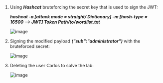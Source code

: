 1. Using ***Hashcat*** bruteforcing the secret key that is used to sign the JWT:  
 
    ***hashcat -a [attack mode = straight/ Dictionary] -m [hash-type = 16500 --> JWT] Token Path/to/wordlist.txt***  
    
    ![image](https://github.com/alireza-cloud/Burp-Challenge-Web-Security-Academy/assets/62068604/ebf46975-0d84-448b-a4e5-18e8ed1293bf)  

2. Signing the modified payload ***("sub":"administrator")*** with the bruteforced secret:  

    ![image](https://github.com/alireza-cloud/Burp-Challenge-Web-Security-Academy/assets/62068604/dfbf761d-8bee-4a71-8593-ab92a946434e)  

3. Deleting the user Carlos to solve the lab:  

    ![image](https://github.com/alireza-cloud/Burp-Challenge-Web-Security-Academy/assets/62068604/21a8263c-eb4e-40c1-b22d-092f0125ec3b)  
